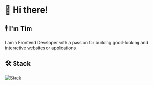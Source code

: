 # 👋 Hi there!
## 🕴 I'm Tim
I am a Frontend Developer with a passion for building good-looking and interactive websites or applications.

## 🛠 Stack
[![Stack](https://skillicons.dev/icons?i=html,css,sass,php,mysql,js,ts,react,svelte,vue,bootstrap,tailwind,webpack,laravel,wordpress,nextjs,nuxt)](https://skillicons.dev)
